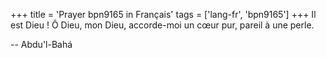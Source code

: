 +++
title = 'Prayer bpn9165 in Français'
tags = ['lang-fr', 'bpn9165']
+++
Il est Dieu ! Ô Dieu, mon Dieu, accorde-moi un cœur pur, pareil à une perle.

-- Abdu'l-Bahá
